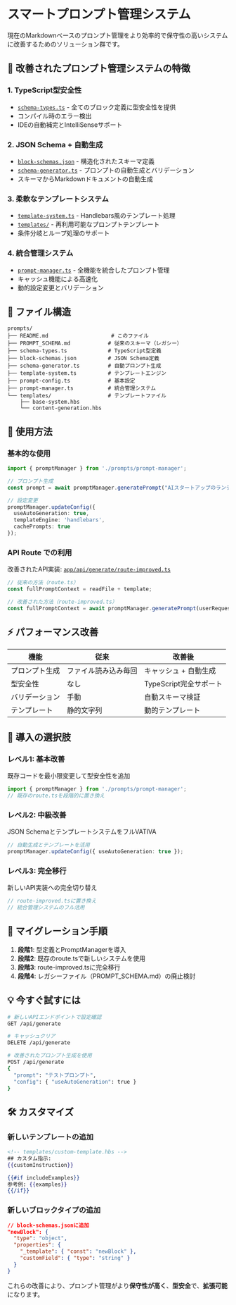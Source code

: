 # スマートプロンプト管理システム

現在のMarkdownベースのプロンプト管理をより効率的で保守性の高いシステムに改善するためのソリューション群です。

## 🚀 改善されたプロンプト管理システムの特徴

### 1. **TypeScript型安全性**
- [`schema-types.ts`](schema-types.ts) - 全てのブロック定義に型安全性を提供
- コンパイル時のエラー検出
- IDEの自動補完とIntelliSenseサポート

### 2. **JSON Schema + 自動生成**
- [`block-schemas.json`](block-schemas.json) - 構造化されたスキーマ定義
- [`schema-generator.ts`](schema-generator.ts) - プロンプトの自動生成とバリデーション
- スキーマからMarkdownドキュメントの自動生成

### 3. **柔軟なテンプレートシステム**
- [`template-system.ts`](template-system.ts) - Handlebars風のテンプレート処理
- [`templates/`](templates/) - 再利用可能なプロンプトテンプレート
- 条件分岐とループ処理のサポート

### 4. **統合管理システム**
- [`prompt-manager.ts`](prompt-manager.ts) - 全機能を統合したプロンプト管理
- キャッシュ機能による高速化
- 動的設定変更とバリデーション

## 📁 ファイル構造

```
prompts/
├── README.md                    # このファイル
├── PROMPT_SCHEMA.md            # 従来のスキーマ（レガシー）
├── schema-types.ts             # TypeScript型定義
├── block-schemas.json          # JSON Schema定義
├── schema-generator.ts         # 自動プロンプト生成
├── template-system.ts          # テンプレートエンジン
├── prompt-config.ts            # 基本設定
├── prompt-manager.ts           # 統合管理システム
└── templates/                  # テンプレートファイル
    ├── base-system.hbs
    └── content-generation.hbs
```

## 🔧 使用方法

### 基本的な使用

```typescript
import { promptManager } from './prompts/prompt-manager';

// プロンプト生成
const prompt = await promptManager.generatePrompt("AIスタートアップのランディングページを作成して");

// 設定変更
promptManager.updateConfig({
  useAutoGeneration: true,
  templateEngine: 'handlebars',
  cachePrompts: true
});
```

### API Route での利用

改善されたAPI実装: [`app/api/generate/route-improved.ts`](../app/api/generate/route-improved.ts)

```typescript
// 従来の方法（route.ts）
const fullPromptContext = readFile + template;

// 改善された方法（route-improved.ts）  
const fullPromptContext = await promptManager.generatePrompt(userRequest);
```

## ⚡ パフォーマンス改善

| 機能 | 従来 | 改善後 |
|------|------|--------|
| プロンプト生成 | ファイル読み込み毎回 | キャッシュ + 自動生成 |
| 型安全性 | なし | TypeScript完全サポート |
| バリデーション | 手動 | 自動スキーマ検証 |
| テンプレート | 静的文字列 | 動的テンプレート |

## 🎯 導入の選択肢

### レベル1: 基本改善
既存コードを最小限変更して型安全性を追加
```typescript
import { promptManager } from './prompts/prompt-manager';
// 既存のroute.tsを段階的に置き換え
```

### レベル2: 中級改善
JSON SchemaとテンプレートシステムをフルVATIVA
```typescript
// 自動生成とテンプレートを活用
promptManager.updateConfig({ useAutoGeneration: true });
```

### レベル3: 完全移行
新しいAPI実装への完全切り替え
```typescript
// route-improved.tsに置き換え
// 統合管理システムのフル活用
```

## 🔄 マイグレーション手順

1. **段階1**: 型定義とPromptManagerを導入
2. **段階2**: 既存のroute.tsで新しいシステムを使用
3. **段階3**: route-improved.tsに完全移行
4. **段階4**: レガシーファイル（PROMPT_SCHEMA.md）の廃止検討

## 💡 今すぐ試すには

```bash
# 新しいAPIエンドポイントで設定確認
GET /api/generate

# キャッシュクリア
DELETE /api/generate

# 改善されたプロンプト生成を使用
POST /api/generate
{
  "prompt": "テストプロンプト",
  "config": { "useAutoGeneration": true }
}
```

## 🛠️ カスタマイズ

### 新しいテンプレートの追加
```handlebars
<!-- templates/custom-template.hbs -->
## カスタム指示:
{{customInstruction}}

{{#if includeExamples}}
参考例: {{examples}}
{{/if}}
```

### 新しいブロックタイプの追加
```json
// block-schemas.jsonに追加
"newBlock": {
  "type": "object",
  "properties": {
    "_template": { "const": "newBlock" },
    "customField": { "type": "string" }
  }
}
```

これらの改善により、プロンプト管理がより**保守性が高く**、**型安全**で、**拡張可能**になります。